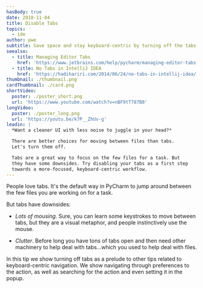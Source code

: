 ```yaml
---
hasBody: true
date: 2018-11-04
title: Disable Tabs
topics:
  - ide
author: pwe
subtitle: Save space and stay keyboard-centric by turning off the tabs.
seealso:
  - title: Managing Editor Tabs
    href: 'https://www.jetbrains.com/help/pycharm/managing-editor-tabs.html'
  - title: No Tabs in IntelliJ IDEA
    href: 'https://hadihariri.com/2014/06/24/no-tabs-in-intellij-idea/'
thumbnail: ./thumbnail.png
cardThumbnail: ./card.png
shortVideo:
  poster: ./poster_short.png
  url: 'https://www.youtube.com/watch?v=nBF9tT787B0'
longVideo:
  poster: ./poster_long.png
  url: 'https://youtu.be/k7P__ZhUv-g'
leadin: |
  *Want a cleaner UI with less noise to juggle in your head?*

  There are better choices for moving between files than tabs. 
  Let's turn them off.

  Tabs are a great way to focus on the few files for a task. But 
  they have some downsides. Try disabling your tabs as a first step 
  towards a more-focused, keyboard-centric workflow.
---
```


People love tabs. It's the default way in PyCharm to jump around
between the few files you are working on for a task.

But tabs have downsides:

- _Lots of mousing_. Sure, you can learn some keystrokes to move
  between tabs, but they are a visual metaphor, and people
  instinctively use the mouse.

- _Clutter_. Before long you have tons of tabs open and then need
  other machinery to help deal with tabs...which you used to
  help deal with files.

In this tip we show turning off tabs as a prelude to other tips
related to keyboard-centric navigation. We show navigating through
preferences to the action, as well as searching for the action
and even setting it in the popup.
